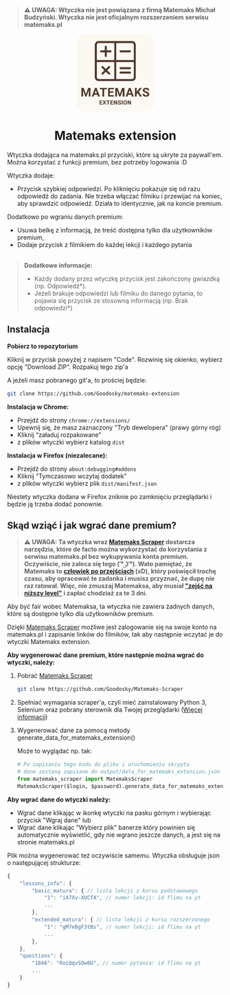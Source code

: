 > **⚠ UWAGA: Wtyczka nie jest powiązana z firmą Matemaks Michał Budzyński. Wtyczka nie jest oficjalnym rozszerzeniem serwisu matemaks.pl**

<p align="center">
    <img align="center" alt="ikona wtyczki" width="180" height="180" src="https://github.com/Goodosky/matemaks-extension/blob/main/public/icons/matemax-extension-icon.svg">
</p>
<h1 align="center">Matemaks extension</h1>

Wtyczka dodająca na matemaks.pl przyciski, które są ukryte za paywall'em. Można korzystać z funkcji premium, bez potrzeby logowania :D

Wtyczka dodaje:

- Przycisk szybkiej odpowiedzi. Po kliknięciu pokazuje się od razu odpowiedź do zadania. Nie trzeba włączać filmiku i przewijać na koniec, aby sprawdzić odpowiedź. Działa to identycznie, jak na koncie premium.

Dodatkowo po wgraniu danych premium:

- Usuwa belkę z informacją, że treść dostępna tylko dla użytkowników premium,
- Dodaje przycisk z filmikiem do każdej lekcji i każdego pytania
  <br /> <br />

> **Dodatkowe informacje:**
>
> - Każdy dodany przez wtyczkę przycisk jest zakończony gwiazdką (np. Odpowiedź\*).
> - Jeżeli brakuje odpowiedzi lub filmiku do danego pytania, to pojawia się przycisk ze stosowną informacją (np. Brak odpowiedzi\*)

## Instalacja

**Pobierz to repozytorium**

Kliknij w przycisk powyżej z napisem "Code". Rozwinię się okienko, wybierz opcję "Download ZIP". Rozpakuj tego zip'a

A jeżeli masz pobranego git'a, to prościej będzie:

```bash
git clone https://github.com/Goodosky/matemaks-extension
```

**Instalacja w Chrome:**

- Przejdź do strony `chrome://extensions/`
- Upewnij się, że masz zaznaczony "Tryb dewelopera" (prawy górny róg)
- Kliknij "załaduj rozpakowane"
- z plików wtyczki wybierz katalog `dist`

**Instalacja w Firefox (niezalecane):**

- Przejdź do strony `about:debugging#addons`
- Kliknij "Tymczasowo wczytaj dodatek"
- z plików wtyczki wybierz plik `dist/manifest.json`

Niestety wtyczka dodana w Firefox zniknie po zamknięciu przeglądarki i będzie ją trzeba dodać ponownie.

## Skąd wziąć i jak wgrać dane premium?

> **⚠ UWAGA: Ta wtyczka wraz [Matemaks Scraper](https://github.com/Goodosky/Matemaks-Scraper) dostarcza narzędzia, które de facto można wykorzystać do korzystania z serwisu matemaks.pl bez wykupywania konta premium. Oczywiście, nie zaleca się tego ( ͡° ͜ʖ ͡°). Wato pamiętać, że Matemaks to [człowiek po przejściach](https://www.youtube.com/watch?v=q19dGYgZ8b0) (xD), który poświęcił trochę czasu, aby opracować te zadanka i musisz przyznać, że dupę nie raz ratował. Więc, nie zmuszaj Matemaksa, aby musiał ["zejść na niższy level"](https://streamable.com/wrb7mp) i zapłać chodziaż za te 3 dni.**

Aby być fair wobec Matemaksa, ta wtyczka nie zawiera żadnych danych, które są dostępne tylko dla użytkowników premium.

Dzięki [Matemaks Scraper](https://github.com/Goodosky/Matemaks-Scraper) możliwe jest zalogowanie się na swoje konto na matemaks.pl i zapisanie linków do filmików, tak aby następnie wczytać je do wtyczki Matemaks extension.

**Aby wygenerować dane premium, które następnie można wgrać do wtyczki, należy:**

1. Pobrać [Matemaks Scraper](https://github.com/Goodosky/Matemaks-Scraper)

   ```bash
   git clone https://github.com/Goodosky/Matemaks-Scraper
   ```

2. Spełniać wymagania scraper'a, czyli mieć zainstalowany Python 3, Selenium oraz pobrany sterownik dla Twojej przeglądarki ([Więcej informacji](https://github.com/Goodosky/Matemaks-Scraper#wymagania))

3. Wygenerować dane za pomocą metody generate_data_for_matemaks_extension()

   Może to wyglądać np. tak:

   ```python
   # Po zapisaniu tego kodu do pliku i uruchomieniu skryptu
   # dane zostaną zapisane do output/data_for_matemaks_extension.json
   from matemaks_scraper import MatemaksScraper
   MatemaksScraper($login, $password).generate_data_for_matemaks_extension()
   ```

**Aby wgrać dane do wtyczki należy:**

- Wgrać dane klikając w ikonkę wtyczki na pasku górnym i wybierając przycisk "Wgraj dane"
  lub
- Wgrać dane klikając "Wybierz plik" banerze który powinien się automatycznie wyświetlić, gdy nie wgrano jeszcze danych, a jest się na stronie matemaks.pl

Plik można wygenerować też oczywiście samemu. Wtyczka obsługuje json o następującej strukturze:

```js
{
    "lessons_info": {
        "basic_matura": { // lista lekcji z kursu podstawowego
            "1": "i47Xv-XUCfA", // numer lekcji: id flimu na yt
            ...
        },
        "extended_matura": { // lista lekcji z kursu rozszerzonego
            "1": "gM7eBgF3tBs", // numer lekcji: id flimu na yt
            ...
        },
    },
    "questions": {
        "1846": "RoiQqvSOw0U", // numer pytania: id flimu na yt
        ...
    }
}
```
